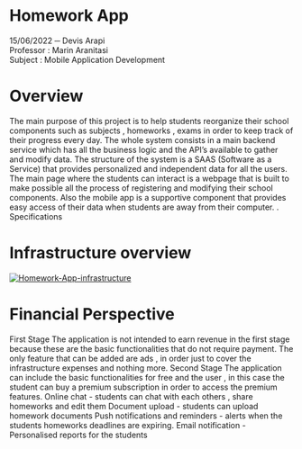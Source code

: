 # Homework App
 
15/06/2022
─
Devis Arapi <br />
Professor : Marin Aranitasi <br />
Subject : Mobile Application Development <br />

# Overview
The main purpose of this project is to help students reorganize their school components such as subjects , homeworks , exams in order to keep track of their progress every day.
The whole system consists in a main backend service which has all the business logic and the API’s available to gather and modify data. The structure of the system is a SAAS (Software as a Service) that provides personalized and independent data for all the users.
The main page where the students can interact is a webpage that is built to make possible all the process of registering and modifying their school components. Also the mobile app is a supportive component that provides easy access of their data when students are away from their computer. .
Specifications
# Infrastructure overview 

<a href="https://ibb.co/X749VNj"><img src="https://i.ibb.co/T4TZrpY/Homework-App-infrastructure.png" alt="Homework-App-infrastructure" border="0" /></a>

# Financial Perspective
First Stage
The application is not intended to earn revenue in the first stage because these are the basic functionalities that do not require payment. The only feature that can be added are ads , in order just to cover the infrastructure expenses and nothing more.
Second Stage
The application can include the basic functionalities for free and the user , in this case the student can buy a premium subscription in order to access the premium features. 
Online chat - students can chat with each others , share homeworks and edit them 
Document upload - students can upload homework documents 
Push notifications and reminders - alerts when the students homeworks deadlines are expiring.
Email notification - Personalised reports for the students 
